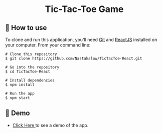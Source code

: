 <h1 align="center">Tic-Tac-Toe Game</h1>

## :book: How to use

To clone and run this application, you'll need [Git](https://git-scm.com/downloads) and [ReactJS](https://reactjs.org/docs/getting-started.html) installed on your computer. From your command line:

```
# Clone this repository
$ git clone https://github.com/Nastakalow/TicTacToe-React.git

# Go into the repository
$ cd TicTacToe-React

# Install dependencies
$ npm install

# Run the app
$ npm start
```

## :link: Demo

- <a target="_blank" href="https://tictactoereactappdeploy.netlify.app/"> Click Here </a> to see a demo of the app.
